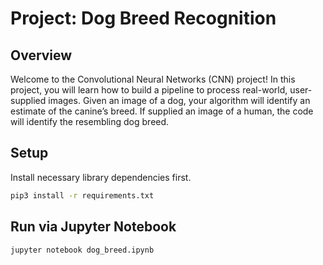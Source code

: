 # Project: Dog Breed Recognition

## Overview
Welcome to the Convolutional Neural Networks (CNN) project! In this project, you will learn how to build a pipeline to process real-world, user-supplied images. Given an image of a dog, your algorithm will identify an estimate of the canine’s breed. If supplied an image of a human, the code will identify the resembling dog breed.

## Setup
Install necessary library dependencies first.

```bash
pip3 install -r requirements.txt
```

## Run via Jupyter Notebook
```bash
jupyter notebook dog_breed.ipynb
```
